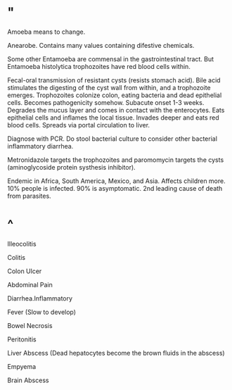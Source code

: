 # "

Amoeba means to change.

Anearobe.
Contains many values containing difestive chemicals.

Some other Entamoeba are commensal in the gastrointestinal tract.
But Entamoeba histolytica trophozoites have red blood cells within.

Fecal-oral transmission of resistant cysts (resists stomach acid).
Bile acid stimulates the digesting of the cyst wall from within, and a trophozoite emerges.
Trophozoites colonize colon, eating bacteria and dead epithelial cells.
Becomes pathogenicity somehow.
Subacute onset 1-3 weeks.
Degrades the mucus layer and comes in contact with the enterocytes.
Eats epithelial cells and inflames the local tissue.
Invades deeper and eats red blood cells.
Spreads via portal circulation to liver.

Diagnose with PCR.
Do stool bacterial culture to consider other bacterial inflammatory diarrhea.

Metronidazole targets the trophozoites and paromomycin targets the cysts (aminoglycoside protein systhesis inhibitor).

Endemic in Africa, South America, Mexico, and Asia.
Affects children more.
10% people is infected.
90% is asymptomatic.
2nd leading cause of death from parasites.

# ^

Illeocolitis

Colitis

Colon Ulcer

Abdominal Pain

Diarrhea.Inflammatory

Fever
(Slow to develop)

Bowel Necrosis

Peritonitis

Liver Abscess
(Dead hepatocytes become the brown fluids in the abscess)

Empyema

Brain Abscess
